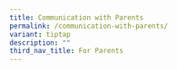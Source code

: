 ```yaml
---
title: Communication with Parents
permalink: /communication-with-parents/
variant: tiptap
description: ""
third_nav_title: For Parents
---
```

<p></p>
